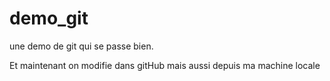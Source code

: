 # demo_git

une demo de git qui se passe bien.

Et maintenant on modifie dans gitHub
mais aussi depuis ma machine locale
